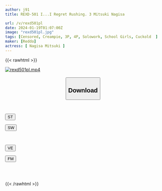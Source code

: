 ```yaml
---
author: j91
title: REXD-501 I...I Regret Rushing. 3 Mitsuki Nagisa

url: /v/rexd501pl
date: 2024-01-19T01:07:00Z
image: "rexd501pl.jpg"
tags: [Censored, Creampie, 3P, 4P, Solowork, School Girls, Cuckold	]
maker: [Reddo]
actress: [ Nagisa Mitsuki ]
---
```



{{< rawhtml >}}

<div class="video" data-videoid="WPzrGJMvAbtRxw">
    <a href="javascript:;">
        <img src="/v/rexd501pl/rexd501pl.jpg" width="WIDTH" height="HEIGHT" alt="rexd501pl.mp4" loading="lazy">
    </a>
</div>

<script type="text/javascript" src="https://j91.asia/asset/on-demand-st.js"></script>

<br>
  <link rel="stylesheet" href="https://j91.asia/asset/bs5.css">
  
  <center>
  <button class="btn btn-primary" type="button" data-bs-toggle="collapse" data-bs-target=".multi-collapse" aria-expanded="false" aria-controls="multiCollapseExample1 multiCollapseExample2"><h2>Download</h2></button></center>
</p>
<div class="row">
  <div class="col">
    <div class="collapse multi-collapse" id="multiCollapseExample1">
      <div class="card card-body">
	      	      <br>
<div class="buttons">  
<p><a href="https://streamtape.to/v/WPzrGJMvAbtRxw" target="_blank"><button class="btn-hover color-3"><i class="fa fa-download"></i> ST</button></a></p>
<p><a href="https://flaswish.com/wbzejp9udi7c" target="_blank"><button class="btn-hover color-2"><i class="fa fa-download"></i> SW</button></a></p></div>
    </div>
  </div>
</div>
  <div class="col">
    <div class="collapse multi-collapse" id="multiCollapseExample2">
      <div class="card card-body">
	      <br>
<div class="buttons">
<p><a href="javascript:;" target="_blank"><button class="btn-hover color-9"><i class="fa fa-download"></i> VE</button></a></p>
<p><a href="javascript:;" target="_blank"><button class="btn-hover color-8"><i class="fa fa-download"></i> FM</button></a></p></div>
<br><br>
      </div>
    </div>
  </div>
</div>

{{< /rawhtml >}}